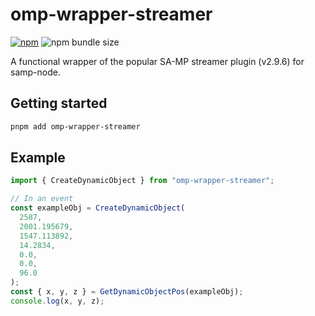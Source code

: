 # omp-wrapper-streamer

[![npm](https://img.shields.io/npm/v/omp-wrapper-streamer)](https://www.npmjs.com/package/omp-wrapper-streamer) ![npm bundle size](https://img.shields.io/bundlephobia/minzip/omp-wrapper-streamer)

A functional wrapper of the popular SA-MP streamer plugin (v2.9.6) for samp-node.

## Getting started

```sh
pnpm add omp-wrapper-streamer
```

## Example

```ts
import { CreateDynamicObject } from "omp-wrapper-streamer";

// In an event
const exampleObj = CreateDynamicObject(
  2587,
  2001.195679,
  1547.113892,
  14.2834,
  0.0,
  0.0,
  96.0
);
const { x, y, z } = GetDynamicObjectPos(exampleObj);
console.log(x, y, z);
```
